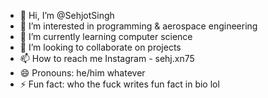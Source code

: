 - 👋 Hi, I’m @SehjotSingh
- 👀 I’m interested in programming & aerospace engineering
- 🌱 I’m currently learning computer science
- 💞️ I’m looking to collaborate on projects
- 📫 How to reach me Instagram - sehj.xn75
- 😄 Pronouns: he/him whatever
- ⚡ Fun fact: who the fuck writes fun fact in bio lol

<!---
SehjotSingh/SehjotSingh is a ✨ special ✨ repository because its `README.md` (this file) appears on your GitHub profile.
You can click the Preview link to take a look at your changes.
--->
